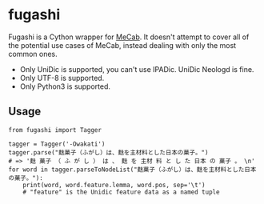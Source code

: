 # fugashi

Fugashi is a Cython wrapper for [MeCab](https://taku910.github.io/mecab/). It
doesn't attempt to cover all of the potential use cases of MeCab, instead
dealing with only the most common ones.

- Only UniDic is supported, you can't use IPADic. UniDic Neologd is fine.
- Only UTF-8 is supported.
- Only Python3 is supported.

## Usage

    from fugashi import Tagger

    tagger = Tagger('-Owakati')
    tagger.parse("麩菓子（ふがし）は、麩を主材料とした日本の菓子。")
    # => '麩 菓子 （ ふ が し ） は 、 麩 を 主材 料 と し た 日本 の 菓子 。 \n'
    for word in tagger.parseToNodeList("麩菓子（ふがし）は、麩を主材料とした日本の菓子。"):
        print(word, word.feature.lemma, word.pos, sep='\t')
        # "feature" is the Unidic feature data as a named tuple
